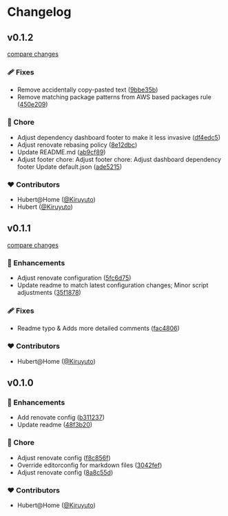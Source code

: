 # Changelog


## v0.1.2

[compare changes](https://github.com/Kiruyuto/renovate-config/compare/v0.1.1...v0.1.2)

### 🩹 Fixes

- Remove accidentally copy-pasted text ([9bbe35b](https://github.com/Kiruyuto/renovate-config/commit/9bbe35b))
- Remove matching package patterns from AWS based packages rule ([450e209](https://github.com/Kiruyuto/renovate-config/commit/450e209))

### 🏡 Chore

- Adjust dependency dashboard footer to make it less invasive ([df4edc5](https://github.com/Kiruyuto/renovate-config/commit/df4edc5))
- Adjust renovate rebasing policy ([8e12dbc](https://github.com/Kiruyuto/renovate-config/commit/8e12dbc))
- Update README.md ([ab9cf89](https://github.com/Kiruyuto/renovate-config/commit/ab9cf89))
- Adjust footer chore: Adjust footer chore: Adjust dashboard dependency footer Update default.json ([ade5215](https://github.com/Kiruyuto/renovate-config/commit/ade5215))

### ❤️ Contributors

- Hubert@Home ([@Kiruyuto](http://github.com/Kiruyuto))
- Hubert ([@Kiruyuto](http://github.com/Kiruyuto))

## v0.1.1

[compare changes](https://github.com/Kiruyuto/renovate-config/compare/v0.1.0...v0.1.1)

### 🚀 Enhancements

- Adjust renovate configuration ([5fc6d75](https://github.com/Kiruyuto/renovate-config/commit/5fc6d75))
- Update readme to match latest configuration changes; Minor script adjustments ([35f1878](https://github.com/Kiruyuto/renovate-config/commit/35f1878))

### 🩹 Fixes

- Readme typo & Adds more detailed comments ([fac4806](https://github.com/Kiruyuto/renovate-config/commit/fac4806))

### ❤️ Contributors

- Hubert@Home ([@Kiruyuto](http://github.com/Kiruyuto))

## v0.1.0


### 🚀 Enhancements

- Add renovate config ([b311237](https://github.com/Kiruyuto/renovate-config/commit/b311237))
- Update readme ([48f3b20](https://github.com/Kiruyuto/renovate-config/commit/48f3b20))

### 🏡 Chore

- Adjust renovate config ([f8c856f](https://github.com/Kiruyuto/renovate-config/commit/f8c856f))
- Override editorconfig for markdown files ([3042fef](https://github.com/Kiruyuto/renovate-config/commit/3042fef))
- Adjust renovate config ([8a8c55d](https://github.com/Kiruyuto/renovate-config/commit/8a8c55d))

### ❤️ Contributors

- Hubert@Home ([@Kiruyuto](http://github.com/Kiruyuto))

